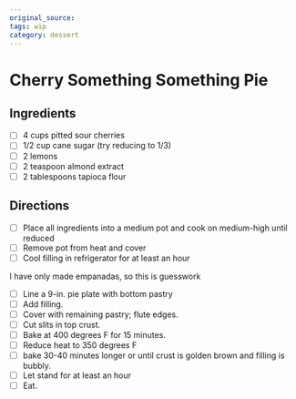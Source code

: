 ```yaml
---
original_source:
tags: wip
category: dessert
---
```


# Cherry Something Something Pie

## Ingredients

- [ ] 4 cups pitted sour cherries
- [ ] 1/2 cup cane sugar (try reducing to 1/3)
- [ ] 2 lemons
- [ ] 2 teaspoon almond extract
- [ ] 2 tablespoons tapioca flour

## Directions

- [ ] Place all ingredients into a medium pot and cook on medium-high until reduced
- [ ] Remove pot from heat and cover
- [ ] Cool filling in refrigerator for at least an hour

I have only made empanadas, so this is guesswork
- [ ] Line a 9-in. pie plate with bottom pastry
- [ ] Add filling.
- [ ] Cover with remaining pastry; flute edges.
- [ ] Cut slits in top crust.
- [ ] Bake at 400 degrees F for 15 minutes.
- [ ] Reduce heat to 350 degrees F
- [ ] bake 30-40 minutes longer or until crust is golden brown and filling is bubbly.
- [ ] Let stand for at least an hour
- [ ] Eat.
